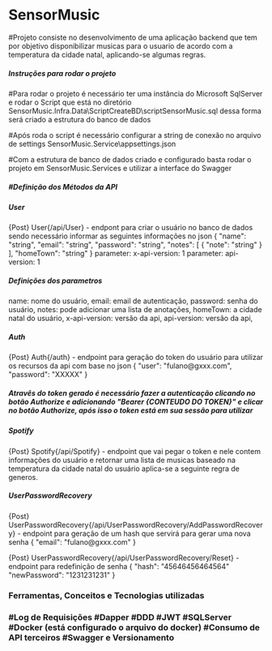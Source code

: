 # <h1>SensorMusic</h1>

#Projeto consiste no desenvolvimento de uma aplicação backend que tem por objetivo disponibilizar musicas para o usuario de acordo com a temperatura da cidade natal, aplicando-se algumas regras.


<h5>Instruções para rodar o projeto</h6>

#Para rodar o projeto é necessário ter uma instância do Microsoft SqlServer e rodar o Script que está no diretório SensorMusic.Infra.Data\ScriptCreateBD\scriptSensorMusic.sql dessa forma será criado a estrutura do banco de dados

#Após roda o script é necessário configurar a string de conexão no arquivo de settings SensorMusic.Service\appsettings.json

#Com a estrutura de banco de dados criado e configurado basta rodar o projeto em SensorMusic.Services e utilizar a interface do Swagger


<h5>#Definição dos Métodos da API</h5>

<h5>User</h5>
{Post}
User{/api/User} - endpont para criar o usuário no banco de dados sendo necessário informar as seguintes informações no json 
{
  "name": "string",
  "email": "string",
  "password": "string",
  "notes": [
    {
      "note": "string"
    }
  ],
  "homeTown": "string"
}
parameter: x-api-version: 1
parameter: api-version: 1

<h5>Definições dos parametros</h5>
 name: nome do usuário,
 email: email de autenticação,
 password: senha do usuário,
 notes: pode adicionar uma lista de anotações,
 homeTown: a cidade natal do usuário,
 x-api-version: versão da api,
 api-version: versão da api,


<h5>Auth</h5>
{Post}
Auth{/auth} - endpoint para geração do token do usuário para utilizar os recursos da api com base no json
{
  "user": "fulano@gxxx.com",
  "password": "XXXXX"
}

<h5>Atravês do token gerado é necessário fazer a autenticação clicando no botão Authorize e adicionando "Bearer {CONTEUDO DO TOKEN}" e  clicar no botão Authorize, após isso o token está em sua sessão para utilizar</h5>

<h5>Spotify</h5>
{Post}
Spotify{/api/Spotify} - endpoint que vai pegar o token e nele contem informações do usuário e retornar uma lista de musicas baseado na temperatura da cidade natal do usuário aplica-se a seguinte regra de generos.


<h5>UserPasswordRecovery</h5>
{Post}
UserPasswordRecovery{/api/UserPasswordRecovery/AddPasswordRecovery} - endpoint para geração de um hash que servirá para gerar uma nova senha
{
  "email": "fulano@gxxx.com"
}

{Post}
UserPasswordRecovery{/api/UserPasswordRecovery/Reset} - endpoint para redefinição de senha
{
  "hash": "45646456464564"
  "newPassword": "1231231231"
}

<h3>Ferramentas, Conceitos e Tecnologias utilizadas<h3>
#Log de Requisições
#Dapper
#DDD
#JWT
#SQLServer
#Docker (está configurado o arquivo do docker)
#Consumo de API terceiros
#Swagger e Versionamento







